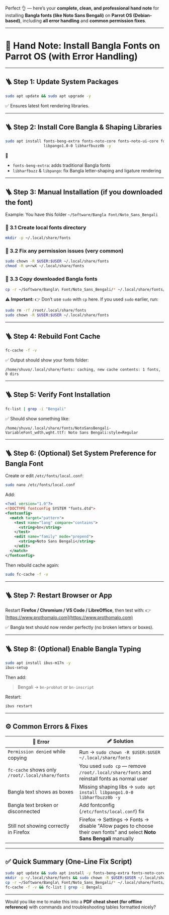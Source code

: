 Perfect 👌 — here’s your **complete, clean, and professional hand note** for installing **Bangla fonts (like Noto Sans Bengali)** on **Parrot OS (Debian-based)**, including **all error handling** and **common permission fixes**.

---

# 🧠 **Hand Note: Install Bangla Fonts on Parrot OS (with Error Handling)**

---

## 🪜 Step 1: Update System Packages

```bash
sudo apt update && sudo apt upgrade -y
```

✅ Ensures latest font rendering libraries.

---

## 🪜 Step 2: Install Core Bangla & Shaping Libraries

```bash
sudo apt install fonts-beng-extra fonts-noto-core fonts-noto-ui-core fonts-noto-unhinted fonts-noto-extra \
                 libpango1.0-0 libharfbuzz0b -y
```

🧩

* `fonts-beng-extra`: adds traditional Bangla fonts
* `libharfbuzz` & `libpango`: fix Bangla letter-shaping and ligature rendering

---

## 🪜 Step 3: Manual Installation (if you downloaded the font)

Example: You have this folder
`~/Software/Bangla Font/Noto_Sans_Bengali`

### 🧩 3.1 Create local fonts directory

```bash
mkdir -p ~/.local/share/fonts
```

### 🧩 3.2 Fix any permission issues (very common)

```bash
sudo chown -R $USER:$USER ~/.local/share/fonts
chmod -R u+rwX ~/.local/share/fonts
```

### 🧩 3.3 Copy downloaded Bangla fonts

```bash
cp -r ~/Software/Bangla\ Font/Noto_Sans_Bengali/* ~/.local/share/fonts/
```

⚠️ **Important:**
👉 Don’t use `sudo` with `cp` here.
If you used `sudo` earlier, run:

```bash
sudo rm -rf /root/.local/share/fonts
sudo chown -R $USER:$USER ~/.local/share/fonts
```

---

## 🪜 Step 4: Rebuild Font Cache

```bash
fc-cache -f -v
```

✅ Output should show your fonts folder:

```
/home/shuvo/.local/share/fonts: caching, new cache contents: 1 fonts, 0 dirs
```

---

## 🪜 Step 5: Verify Font Installation

```bash
fc-list | grep -i "Bengali"
```

✅ Should show something like:

```
/home/shuvo/.local/share/fonts/NotoSansBengali-VariableFont_wdth,wght.ttf: Noto Sans Bengali:style=Regular
```

---

## 🪜 Step 6: (Optional) Set System Preference for Bangla Font

Create or edit `/etc/fonts/local.conf`:

```bash
sudo nano /etc/fonts/local.conf
```

Add:

```xml
<?xml version="1.0"?>
<!DOCTYPE fontconfig SYSTEM "fonts.dtd">
<fontconfig>
  <match target="pattern">
    <test name="lang" compare="contains">
      <string>bn</string>
    </test>
    <edit name="family" mode="prepend">
      <string>Noto Sans Bengali</string>
    </edit>
  </match>
</fontconfig>
```

Then rebuild cache again:

```bash
sudo fc-cache -f -v
```

---

## 🪜 Step 7: Restart Browser or App

Restart **Firefox / Chromium / VS Code / LibreOffice**,
then test with:
👉 [https://www.prothomalo.com](https://www.prothomalo.com)

✅ Bangla text should now render perfectly (no broken letters or boxes).

---

## 🪜 Step 8: (Optional) Enable Bangla Typing

```bash
sudo apt install ibus-m17n -y
ibus-setup
```

Then add:

> Bengali → `bn-probhat` or `bn-inscript`

Restart:

```bash
ibus restart
```

---

## ⚙️ Common Errors & Fixes

| 🧩 Error                                         | 🩹 Solution                                                                                                            |
| ------------------------------------------------ | ---------------------------------------------------------------------------------------------------------------------- |
| `Permission denied` while copying                | Run → `sudo chown -R $USER:$USER ~/.local/share/fonts`                                                                 |
| `fc-cache` shows only `/root/.local/share/fonts` | You used `sudo cp` — remove `/root/.local/share/fonts` and reinstall fonts as normal user                              |
| Bangla text shows as boxes                       | Missing shaping libs → `sudo apt install libpango1.0-0 libharfbuzz0b -y`                                               |
| Bangla text broken or disconnected               | Add fontconfig (`/etc/fonts/local.conf`) fix                                                                           |
| Still not showing correctly in Firefox           | Firefox → Settings → Fonts → disable "Allow pages to choose their own fonts" and select **Noto Sans Bengali** manually |

---

## ✅ Quick Summary (One-Line Fix Script)

```bash
sudo apt update && sudo apt install -y fonts-beng-extra fonts-noto-core libpango1.0-0 libharfbuzz0b && \
mkdir -p ~/.local/share/fonts && sudo chown -R $USER:$USER ~/.local/share/fonts && \
cp -r ~/Software/Bangla\ Font/Noto_Sans_Bengali/* ~/.local/share/fonts/ && \
fc-cache -f -v && fc-list | grep -i Bengali
```

---

Would you like me to make this into a **PDF cheat sheet (for offline reference)** with commands and troubleshooting tables formatted nicely?
